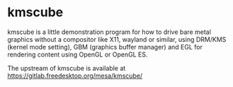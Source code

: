 kmscube
=======

kmscube is a little demonstration program for how to drive bare metal graphics
without a compositor like X11, wayland or similar, using DRM/KMS (kernel mode
setting), GBM (graphics buffer manager) and EGL for rendering content using
OpenGL or OpenGL ES.

The upstream of kmscube is available at https://gitlab.freedesktop.org/mesa/kmscube/